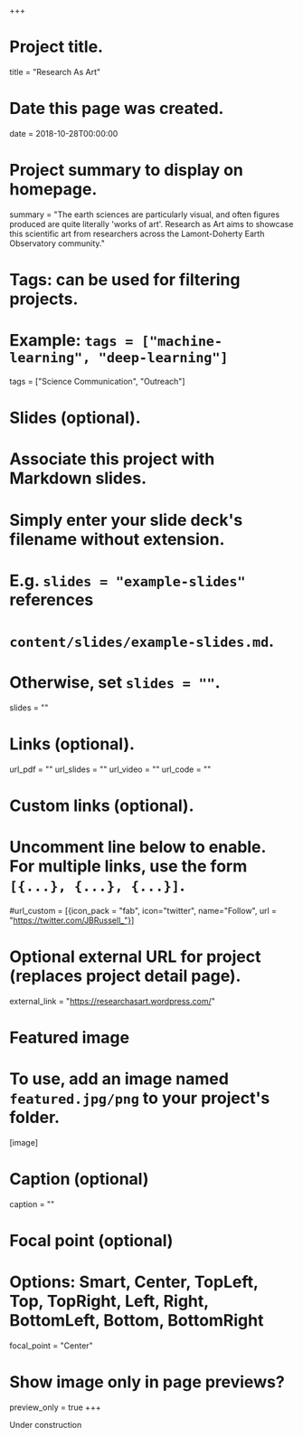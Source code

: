 +++
# Project title.
title = "Research As Art"

# Date this page was created.
date = 2018-10-28T00:00:00

# Project summary to display on homepage.
summary = "The earth sciences are particularly visual, and often figures produced are quite literally 'works of art'. Research as Art aims to showcase this scientific art from researchers across the Lamont-Doherty Earth Observatory community."

# Tags: can be used for filtering projects.
# Example: `tags = ["machine-learning", "deep-learning"]`
tags = ["Science Communication", "Outreach"]

# Slides (optional).
#   Associate this project with Markdown slides.
#   Simply enter your slide deck's filename without extension.
#   E.g. `slides = "example-slides"` references 
#   `content/slides/example-slides.md`.
#   Otherwise, set `slides = ""`.
slides = ""

# Links (optional).
url_pdf = ""
url_slides = ""
url_video = ""
url_code = ""

# Custom links (optional).
#   Uncomment line below to enable. For multiple links, use the form `[{...}, {...}, {...}]`.
#url_custom = [{icon_pack = "fab", icon="twitter", name="Follow", url = "https://twitter.com/JBRussell_"}]

# Optional external URL for project (replaces project detail page).
external_link = "https://researchasart.wordpress.com/"

# Featured image
# To use, add an image named `featured.jpg/png` to your project's folder. 
[image]
  # Caption (optional)
  caption = ""
  
  # Focal point (optional)
  # Options: Smart, Center, TopLeft, Top, TopRight, Left, Right, BottomLeft, Bottom, BottomRight
  focal_point = "Center"
  
  # Show image only in page previews?
  preview_only = true
+++

Under construction

